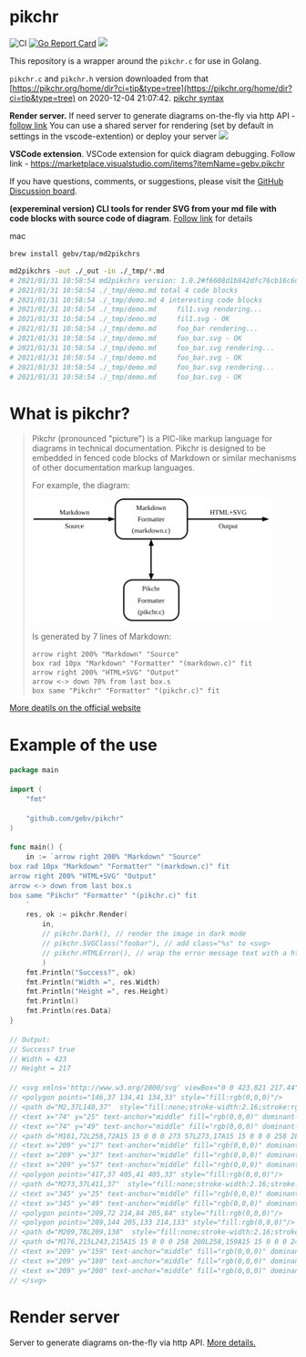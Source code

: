 # pikchr

![CI](https://github.com/gebv/pikchr/workflows/CI/badge.svg)
[![Go Report Card](https://goreportcard.com/badge/github.com/gebv/pikchr)](https://goreportcard.com/report/github.com/gebv/pikchr)
<a href="https://heroku.com/deploy?template=https://github.com/gebv/pikchr/tree/master">
	<img src="https://www.herokucdn.com/deploy/button.png">
</a>

This repository is a wrapper around the `pikchr.c` for use in Golang.

`pikchr.c` and `pikchr.h` version downloaded from that [https://pikchr.org/home/dir?ci=tip&type=tree](https://pikchr.org/home/dir?ci=tip&type=tree) on 2020-12-04 21:07:42.
[pikchr syntax](https://pikchr.org/home/doc/trunk/doc/grammar.md)

**Render server.** If need server to generate diagrams on-the-fly via http API - [follow link](./renderserver/README.md)
You can use a shared server for rendering (set by default in settings in the vscode-extention) or deploy your server
<a href="https://heroku.com/deploy?template=https://github.com/gebv/pikchr/tree/master">
	<img src="https://www.herokucdn.com/deploy/button.png">
</a>

**VSCode extension**. VSCode extension for quick diagram debugging. Follow link - https://marketplace.visualstudio.com/items?itemName=gebv.pikchr

If you have questions, comments, or suggestions, please visit the [GitHub Discussion board](https://github.com/gebv/pikchr/discussions).

**(expereminal version) CLI tools for render SVG from your md file with code blocks with source code of diagram**. [Follow link](./cmd/md2pikchrs/README.md) for details

mac
```
brew install gebv/tap/md2pikchrs
```

```bash
md2pikchrs -out ./_out -in ./_tmp/*.md
# 2021/01/31 10:58:54 md2pikchrs version: 1.0.2#f6608d1b842dfc76cb16c6de44703b12fccd95bd
# 2021/01/31 10:58:54 ./_tmp/demo.md total 4 code blocks
# 2021/01/31 10:58:54 ./_tmp/demo.md 4 interesting code blocks
# 2021/01/31 10:58:54 ./_tmp/demo.md 	 fil1.svg rendering...
# 2021/01/31 10:58:54 ./_tmp/demo.md 	 fil1.svg - OK
# 2021/01/31 10:58:54 ./_tmp/demo.md 	 foo_bar rendering...
# 2021/01/31 10:58:54 ./_tmp/demo.md 	 foo_bar.svg - OK
# 2021/01/31 10:58:54 ./_tmp/demo.md 	 foo_bar.svg rendering...
# 2021/01/31 10:58:54 ./_tmp/demo.md 	 foo_bar.svg - OK
# 2021/01/31 10:58:54 ./_tmp/demo.md 	 foo_bar.svg rendering...
# 2021/01/31 10:58:54 ./_tmp/demo.md 	 foo_bar.svg - OK
```


# What is pikchr?

> Pikchr (pronounced "picture") is a PIC-like markup language for diagrams in technical documentation. Pikchr is designed to be embedded in fenced code blocks of Markdown or similar mechanisms of other documentation markup languages.
>
> For example, the diagram:
>
> <img width="423" height="217" src=".github/demo.svg" />
>
> Is generated by 7 lines of Markdown:
>
>   ``` pikchr
>   arrow right 200% "Markdown" "Source"
>   box rad 10px "Markdown" "Formatter" "(markdown.c)" fit
>   arrow right 200% "HTML+SVG" "Output"
>   arrow <-> down 70% from last box.s
>   box same "Pikchr" "Formatter" "(pikchr.c)" fit
>   ```

[More deatils on the official website](https://pikchr.org/home/doc/trunk/homepage.md)


# Example of the use

```go
package main

import (
	"fmt"

	"github.com/gebv/pikchr"
)

func main() {
	in := `arrow right 200% "Markdown" "Source"
box rad 10px "Markdown" "Formatter" "(markdown.c)" fit
arrow right 200% "HTML+SVG" "Output"
arrow <-> down from last box.s
box same "Pikchr" "Formatter" "(pikchr.c)" fit
	`
	res, ok := pikchr.Render(
        in,
        // pikchr.Dark(), // render the image in dark mode
        // pikchr.SVGClass("foobar"), // add class="%s" to <svg>
        // pikchr.HTMLError(), // wrap the error message text with a html <div><pre>
        )
	fmt.Println("Success?", ok)
	fmt.Println("Width =", res.Width)
	fmt.Println("Height =", res.Height)
	fmt.Println()
    fmt.Println(res.Data)
}

// Output:
// Success? true
// Width = 423
// Height = 217

// <svg xmlns='http://www.w3.org/2000/svg' viewBox="0 0 423.821 217.44">
// <polygon points="146,37 134,41 134,33" style="fill:rgb(0,0,0)"/>
// <path d="M2,37L140,37"  style="fill:none;stroke-width:2.16;stroke:rgb(0,0,0);" />
// <text x="74" y="25" text-anchor="middle" fill="rgb(0,0,0)" dominant-baseline="central">Markdown</text>
// <text x="74" y="49" text-anchor="middle" fill="rgb(0,0,0)" dominant-baseline="central">Source</text>
// <path d="M161,72L258,72A15 15 0 0 0 273 57L273,17A15 15 0 0 0 258 2L161,2A15 15 0 0 0 146 17L146,57A15 15 0 0 0 161 72Z"  style="fill:none;stroke-width:2.16;stroke:rgb(0,0,0);" />
// <text x="209" y="17" text-anchor="middle" fill="rgb(0,0,0)" dominant-baseline="central">Markdown</text>
// <text x="209" y="37" text-anchor="middle" fill="rgb(0,0,0)" dominant-baseline="central">Formatter</text>
// <text x="209" y="57" text-anchor="middle" fill="rgb(0,0,0)" dominant-baseline="central">(markdown.c)</text>
// <polygon points="417,37 405,41 405,33" style="fill:rgb(0,0,0)"/>
// <path d="M273,37L411,37"  style="fill:none;stroke-width:2.16;stroke:rgb(0,0,0);" />
// <text x="345" y="25" text-anchor="middle" fill="rgb(0,0,0)" dominant-baseline="central">HTML+SVG</text>
// <text x="345" y="49" text-anchor="middle" fill="rgb(0,0,0)" dominant-baseline="central">Output</text>
// <polygon points="209,72 214,84 205,84" style="fill:rgb(0,0,0)"/>
// <polygon points="209,144 205,133 214,133" style="fill:rgb(0,0,0)"/>
// <path d="M209,78L209,138"  style="fill:none;stroke-width:2.16;stroke:rgb(0,0,0);" />
// <path d="M176,215L243,215A15 15 0 0 0 258 200L258,159A15 15 0 0 0 243 144L176,144A15 15 0 0 0 161 159L161,200A15 15 0 0 0 176 215Z"  style="fill:none;stroke-width:2.16;stroke:rgb(0,0,0);" />
// <text x="209" y="159" text-anchor="middle" fill="rgb(0,0,0)" dominant-baseline="central">Pikchr</text>
// <text x="209" y="180" text-anchor="middle" fill="rgb(0,0,0)" dominant-baseline="central">Formatter</text>
// <text x="209" y="200" text-anchor="middle" fill="rgb(0,0,0)" dominant-baseline="central">(pikchr.c)</text>
// </svg>

```

# Render server

Server to generate diagrams on-the-fly via http API. [More details.](./renderserver/README.md)
